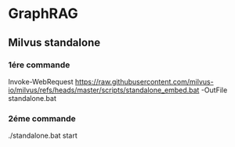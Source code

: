 # GraphRAG

## Milvus standalone

### 1ére commande
Invoke-WebRequest https://raw.githubusercontent.com/milvus-io/milvus/refs/heads/master/scripts/standalone_embed.bat -OutFile standalone.bat

### 2éme commande
./standalone.bat start  
